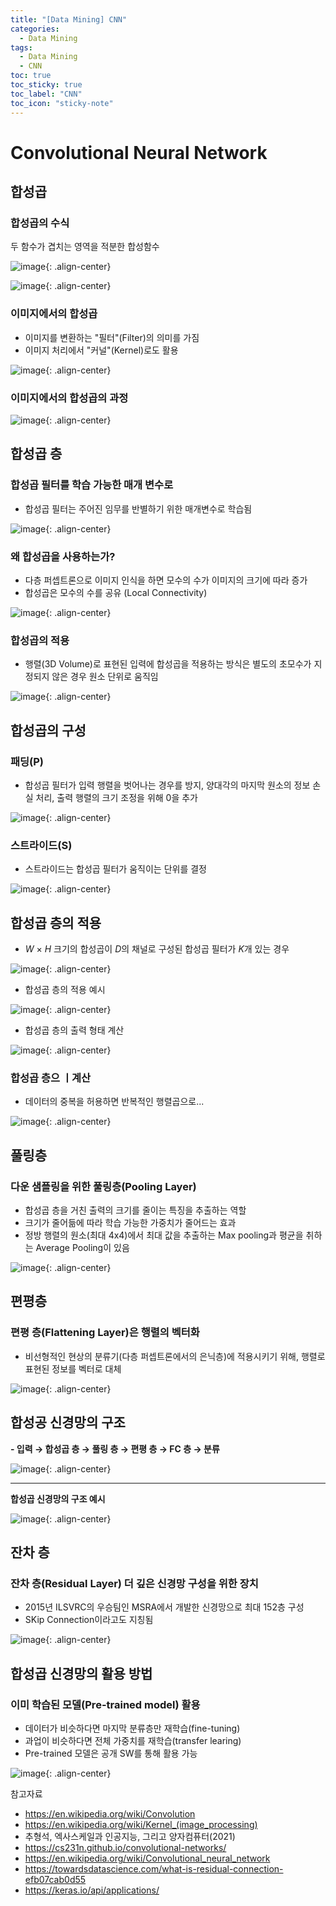 ```yaml
---
title: "[Data Mining] CNN"
categories:
  - Data Mining
tags:
  - Data Mining
  - CNN
toc: true
toc_sticky: true
toc_label: "CNN"
toc_icon: "sticky-note"
---
```


# Convolutional Neural Network

## 합성곱

### 합성곱의 수식
두 함수가 겹치는 영역을 적분한 합성함수

![image](https://user-images.githubusercontent.com/55765292/163291257-adb079fc-0d0a-4560-b605-3660a0d9f5f0.png){: .align-center}

![image](https://user-images.githubusercontent.com/55765292/163291364-79826478-d001-4a2e-8cfc-c0d7a4236f80.png){: .align-center}

### 이미지에서의 합성곱
- 이미지를 변환하는 "필터"(Filter)의 의미를 가짐
- 이미지 처리에서 "커널"(Kernel)로도 활용

![image](https://user-images.githubusercontent.com/55765292/163291556-1fa1cb56-7fae-4ece-9873-e31e789195cf.png){: .align-center}

### 이미지에서의 합성곱의 과정

![image](https://user-images.githubusercontent.com/55765292/163291653-4151035f-a6ff-44dc-a7b8-4091d7ce3be9.png){: .align-center}

## 합성곱 층

### 합성곱 필터를 학습 가능한 매개 변수로
- 합성곱 필터는 주어진 임무를 반별하기 위한 매개변수로 학습됨

![image](https://user-images.githubusercontent.com/55765292/163291861-059574a4-dff4-4d01-a82c-3a9f125bbca4.png){: .align-center}

### 왜 합성곱을 사용하는가?
- 다층 퍼셉트론으로 이미지 인식을 하면 모수의 수가 이미지의 크기에 따라 증가
- 합성곱은 모수의 수를 공유 (Local Connectivity)

![image](https://user-images.githubusercontent.com/55765292/163291973-4a9e1008-a679-488f-aeec-cb76e7de1ccc.png){: .align-center}

### 합성곱의 적용
- 행렬(3D Volume)로 표현된 입력에 합성곱을 적용하는 방식은 별도의 초모수가 지정되지 않은 경우 원소 단위로 움직임

![image](https://user-images.githubusercontent.com/55765292/163292040-70fd8905-1c9e-4526-a8aa-489a9ead9f8e.png){: .align-center}

## 합성곱의 구성

### 패딩(P)
- 합성곱 필터가 입력 행렬을 벗어나는 경우를 방지, 양대각의 마지막 원소의 정보 손실 처리, 출력 행렬의 크기 조정을 위해 0을 추가

![image](https://user-images.githubusercontent.com/55765292/163292119-6a2effd9-e504-458d-8d81-2cef7d36ffa8.png){: .align-center}

### 스트라이드(S)
- 스트라이드는 합성곱 필터가 움직이는 단위를 결정

![image](https://user-images.githubusercontent.com/55765292/163292214-a3973457-a6ee-422e-b9f6-5d34aa9a9a9a.png){: .align-center}

## 합성곱 층의 적용
- *W* × *H* 크기의 합성곱이 *D*의 채널로 구성된 합성곱 필터가 *K*개 있는 경우

![image](https://user-images.githubusercontent.com/55765292/163292339-49b710f9-042c-4c92-8e86-95ceb9dfd1af.png){: .align-center}

- 합성곱 층의 적용 예시

![image](https://user-images.githubusercontent.com/55765292/163292381-63469d00-427d-4c5e-a4e4-44a1bb5bd128.png){: .align-center}

- 합성곱 층의 출력 형태 계산

![image](https://user-images.githubusercontent.com/55765292/163292410-4c87d486-83ca-4698-a11b-72ca0d05d0a7.png){: .align-center}

### 합성곱 층으 ㅣ계산
- 데이터의 중복을 허용하면 반복적인 행렬곱으로...

![image](https://user-images.githubusercontent.com/55765292/163292468-c6757070-9fd9-4b6e-ae10-0a15116608f8.png){: .align-center}

## 풀링층

### 다운 샘플링을 위한 풀링층(Pooling Layer)
- 합성곱 층을 거친 출력의 크기를 줄이는 특징을 추출하는 역할
- 크기가 줄어듦에 따라 학습 가능한 가중치가 줄어드는 효과
- 정방 행렬의 원소(최대 4x4)에서 최대 값을 추출하는 Max pooling과 평균을 취하는 Average Pooling이 있음

![image](https://user-images.githubusercontent.com/55765292/163292579-c5b4d46b-e05b-4745-8c01-5118ea1e8878.png){: .align-center}

## 편평층

### 편평 층(Flattening Layer)은 행렬의 벡터화
- 비선형적인 현상의 분류기(다층 퍼셉트론에서의 은닉층)에 적용시키기 위해, 행렬로 표현된 정보를 벡터로 대체

![image](https://user-images.githubusercontent.com/55765292/163292660-bfbffa1d-466d-4f34-a7bb-9c7c27ebadb6.png){: .align-center}

## 합성공 신경망의 구조

**- 입력 → 합성곱 층 → 풀링 층 → 편평 층 → FC 층 → 분류**

![image](https://user-images.githubusercontent.com/55765292/163292745-fcdbe455-ffc8-4d18-830f-a00b1d75828b.png){: .align-center}

---
**합성곱 신경망의 구조 예시**

![image](https://user-images.githubusercontent.com/55765292/163292815-9a483127-474a-49a5-8b67-c5390a175134.png){: .align-center}

## 잔차 층

### 잔차 층(Residual Layer) 더 깊은 신경망 구성을 위한 장치
- 2015년 ILSVRC의 우승팀인 MSRA에서 개발한 신경망으로 최대 152층 구성
- SKip Connection이라고도 지칭됨

![image](https://user-images.githubusercontent.com/55765292/163292944-6af482fb-357e-4da9-a673-5a643c4dbab7.png){: .align-center}

## 합성곱 신경망의 활용 방법

### 이미 학습된 모델(Pre-trained model) 활용
- 데이터가 비슷하다면 마지막 분류층만 재학습(fine-tuning)
- 과업이 비슷하다면 전체 가중치를 재학습(transfer learing)
- Pre-trained 모델은 공개 SW를 통해 활용 가능

![image](https://user-images.githubusercontent.com/55765292/163293046-1bb8698e-f8aa-43d3-b3c0-da7b1b7986e4.png){: .align-center}


참고자료
- https://en.wikipedia.org/wiki/Convolution
- https://en.wikipedia.org/wiki/Kernel_(image_processing)
- 추형석, 엑사스케일과 인공지능, 그리고 양자컴퓨터(2021)
- https://cs231n.github.io/convolutional-networks/
- https://en.wikipedia.org/wiki/Convolutional_neural_network
- https://towardsdatascience.com/what-is-residual-connection-efb07cab0d55
- https://keras.io/api/applications/
